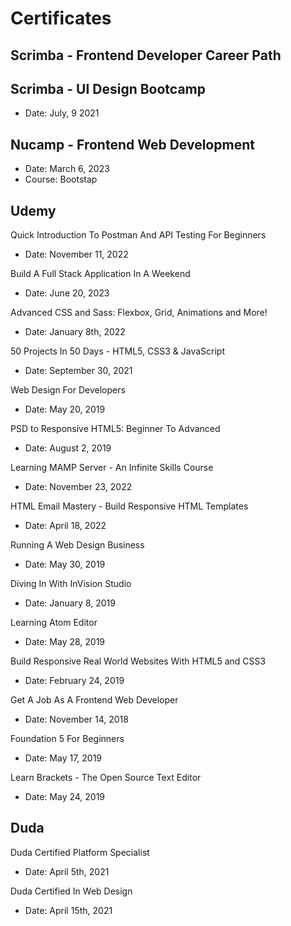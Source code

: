# Certificates

## Scrimba - Frontend Developer Career Path

## Scrimba - UI Design Bootcamp
- Date: July, 9 2021

## Nucamp - Frontend Web Development

- Date: March 6, 2023
- Course: Bootstap

## Udemy


Quick Introduction To Postman And API Testing For Beginners
- Date: November 11, 2022

Build A Full Stack Application In A Weekend
- Date: June 20, 2023

Advanced CSS and Sass: Flexbox, Grid, Animations and More!
- Date: January 8th, 2022

50 Projects In 50 Days - HTML5, CSS3 & JavaScript
- Date: September 30, 2021

Web Design For Developers
- Date: May 20, 2019

PSD to Responsive HTML5: Beginner To Advanced
- Date: August 2, 2019

Learning MAMP Server - An Infinite Skills Course
- Date: November 23, 2022

HTML Email Mastery - Build Responsive HTML Templates
- Date: April 18, 2022

Running A Web Design Business
- Date: May 30, 2019

Diving In With InVision Studio
- Date: January 8, 2019

Learning Atom Editor
- Date: May 28, 2019

Build Responsive Real World Websites With HTML5 and CSS3
- Date: February 24, 2019

Get A Job As A Frontend Web Developer
- Date: November 14, 2018

Foundation 5 For Beginners
- Date: May 17, 2019

Learn Brackets - The Open Source Text Editor
- Date: May 24, 2019


## Duda

Duda Certified Platform Specialist
- Date: April 5th, 2021

Duda Certified In Web Design
- Date: April 15th, 2021








